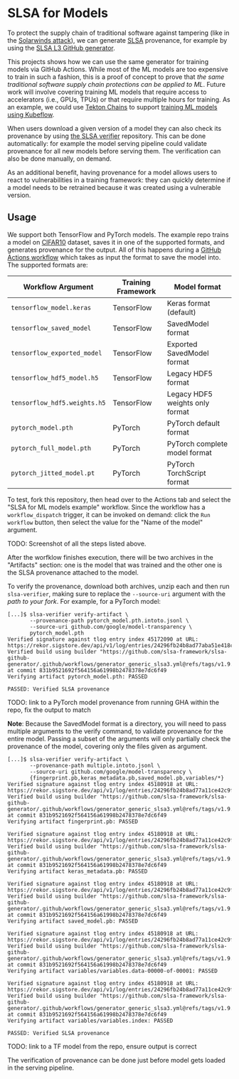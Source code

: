 # SLSA for Models

To protect the supply chain of traditional software against tampering (like in
the [Solarwinds attack][solarwinds]), we can generate [SLSA][slsa] provenance,
for example by using the [SLSA L3 GitHub generator][slsa-generator].

This projects shows how we can use the same generator for training models via
GitHub Actions. While most of the ML models are too expensive to train in such a
fashion, this is a proof of concept to prove that _the same traditional software
supply chain protections can be applied to ML_. Future work will involve
covering training ML models that require access to accelerators (i.e., GPUs,
TPUs) or that require multiple hours for training. As an example, we could use
[Tekton Chains][tekton-chains] to support [training ML models using
Kubeflow][tekton-kubeflow].

When users download a given version of a model they can also check its
provenance by using [the SLSA verifier][slsa-verifier] repository. This can be
done automatically: for example the model serving pipeline could validate
provenance for all new models before serving them. The verification can also be
done manually, on demand.

As an additional benefit, having provenance for a model allows users to react
to vulnerabilities in a training framework: they can quickly determine if a
model needs to be retrained because it was created using a vulnerable version.

## Usage

We support both TensorFlow and PyTorch models. The example repo trains a model
on [CIFAR10][cifar10] dataset, saves it in one of the supported formats, and
generates provenance for the output. All of this happens during a [GitHub Actions
workflow][workflow] which takes as input the format to save the model into. The
supported formats are:

| Workflow Argument            | Training Framework | Model format                    |
|------------------------------|--------------------|---------------------------------|
| `tensorflow_model.keras`     | TensorFlow         | Keras format (default)          |
| `tensorflow_saved_model`     | TensorFlow         | SavedModel format               |
| `tensorflow_exported_model`  | TensorFlow         | Exported SavedModel format      |
| `tensorflow_hdf5_model.h5`   | TensorFlow         | Legacy HDF5 format              |
| `tensorflow_hdf5.weights.h5` | TensorFlow         | Legacy HDF5 weights only format |
| `pytorch_model.pth`          | PyTorch            | PyTorch default format          |
| `pytorch_full_model.pth`     | PyTorch            | PyTorch complete model format   |
| `pytorch_jitted_model.pt`    | PyTorch            | PyTorch TorchScript format      |

To test, fork this repository, then head over to the Actions tab and select the
"SLSA for ML models example" workflow. Since the workflow has a
`workflow_dispatch` trigger, it can be invoked on demand: click the `Run
workflow` button, then select the value for the "Name of the model" argument.

TODO: Screenshot of all the steps listed above.

After the worfklow finishes execution, there will be two archives in the
"Artifacts" section: one is the model that was trained and the other one is the
SLSA provenance attached to the model.

To verify the provenance, download both archives, unzip each and then run
`slsa-verifier`, making sure to replace the `--source-uri` argument with the
_path to your fork_. For example, for a PyTorch model:

```console
[...]$ slsa-verifier verify-artifact \
       --provenance-path pytorch_model.pth.intoto.jsonl \
       --source-uri github.com/google/model-transparency \
       pytorch_model.pth
Verified signature against tlog entry index 45172090 at URL: https://rekor.sigstore.dev/api/v1/log/entries/24296fb24b8ad77aba51e418ce36828f790c58a0f1304246a31eaadc35f36c2a0d03aabeb4b9ab07
Verified build using builder "https://github.com/slsa-framework/slsa-github-generator/.github/workflows/generator_generic_slsa3.yml@refs/tags/v1.9.0" at commit 831b9521692f564156a61998b2478378e7dc6f49
Verifying artifact pytorch_model.pth: PASSED

PASSED: Verified SLSA provenance
```

TODO: link to a PyTorch model provenance from running GHA within the repo, fix
the output to match

**Note**: Because the SavedModel format is a directory, you will need to pass
multiple arguments to the verify command, to validate provenance for the entire
model. Passing a subset of the arguments will only partially check the
provenance of the model, covering only the files given as argument.

```console
[...]$ slsa-verifier verify-artifact \
       --provenance-path multiple.intoto.jsonl \
       --source-uri github.com/google/model-transparency \
       {fingerprint.pb,keras_metadata.pb,saved_model.pb,variables/*}
Verified signature against tlog entry index 45180918 at URL: https://rekor.sigstore.dev/api/v1/log/entries/24296fb24b8ad77a11ce42c9f7aa985a05c7d30467a77d14c9d96bddf7b9fa29657f72a86cde7b82
Verified build using builder "https://github.com/slsa-framework/slsa-github-generator/.github/workflows/generator_generic_slsa3.yml@refs/tags/v1.9.0" at commit 831b9521692f564156a61998b2478378e7dc6f49
Verifying artifact fingerprint.pb: PASSED

Verified signature against tlog entry index 45180918 at URL: https://rekor.sigstore.dev/api/v1/log/entries/24296fb24b8ad77a11ce42c9f7aa985a05c7d30467a77d14c9d96bddf7b9fa29657f72a86cde7b82
Verified build using builder "https://github.com/slsa-framework/slsa-github-generator/.github/workflows/generator_generic_slsa3.yml@refs/tags/v1.9.0" at commit 831b9521692f564156a61998b2478378e7dc6f49
Verifying artifact keras_metadata.pb: PASSED

Verified signature against tlog entry index 45180918 at URL: https://rekor.sigstore.dev/api/v1/log/entries/24296fb24b8ad77a11ce42c9f7aa985a05c7d30467a77d14c9d96bddf7b9fa29657f72a86cde7b82
Verified build using builder "https://github.com/slsa-framework/slsa-github-generator/.github/workflows/generator_generic_slsa3.yml@refs/tags/v1.9.0" at commit 831b9521692f564156a61998b2478378e7dc6f49
Verifying artifact saved_model.pb: PASSED

Verified signature against tlog entry index 45180918 at URL: https://rekor.sigstore.dev/api/v1/log/entries/24296fb24b8ad77a11ce42c9f7aa985a05c7d30467a77d14c9d96bddf7b9fa29657f72a86cde7b82
Verified build using builder "https://github.com/slsa-framework/slsa-github-generator/.github/workflows/generator_generic_slsa3.yml@refs/tags/v1.9.0" at commit 831b9521692f564156a61998b2478378e7dc6f49
Verifying artifact variables/variables.data-00000-of-00001: PASSED

Verified signature against tlog entry index 45180918 at URL: https://rekor.sigstore.dev/api/v1/log/entries/24296fb24b8ad77a11ce42c9f7aa985a05c7d30467a77d14c9d96bddf7b9fa29657f72a86cde7b82
Verified build using builder "https://github.com/slsa-framework/slsa-github-generator/.github/workflows/generator_generic_slsa3.yml@refs/tags/v1.9.0" at commit 831b9521692f564156a61998b2478378e7dc6f49
Verifying artifact variables/variables.index: PASSED

PASSED: Verified SLSA provenance
```

TODO: link to a TF model from the repo, ensure output is correct

The verification of provenance can be done just before model gets loaded in the
serving pipeline.

[cifar10]: https://www.cs.toronto.edu/~kriz/cifar.html
[slsa-generator]: https://github.com/slsa-framework/slsa-github-generator
[slsa-verifier]: https://github.com/slsa-framework/slsa-verifier/
[slsa]: https://slsa.dev
[solarwinds]: https://www.techtarget.com/whatis/feature/SolarWinds-hack-explained-Everything-you-need-to-know
[tekton-chains]: https://github.com/tektoncd/chains
[tekton-kubeflow]: https://www.kubeflow.org/docs/components/pipelines/v1/sdk/pipelines-with-tekton/
[workflow]: https://github.com/google/model-transparency/blob/main/.github/workflows/slsa_for_ml.yml
